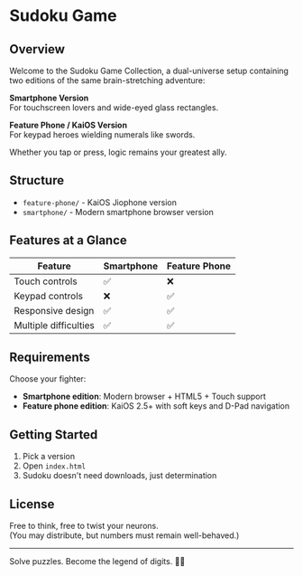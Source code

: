 #  Sudoku Game

## Overview
Welcome to the Sudoku Game Collection, a dual-universe setup containing two editions of the same brain-stretching adventure:

**Smartphone Version**  
For touchscreen lovers and wide-eyed glass rectangles.

**Feature Phone / KaiOS Version**  
For keypad heroes wielding numerals like swords.

Whether you tap or press, logic remains your greatest ally.

## Structure
- `feature-phone/` -  KaiOS Jiophone version
- `smartphone/` - Modern smartphone browser version

## Features at a Glance

| Feature | Smartphone | Feature Phone |
|---------|------------|---------------|
| Touch controls | ✅ | ❌ |
| Keypad controls | ❌ | ✅ |
| Responsive design | ✅ | ✅ |
| Multiple difficulties | ✅ | ✅ |

## Requirements
Choose your fighter:

- **Smartphone edition**: Modern browser + HTML5 + Touch support
- **Feature phone edition**: KaiOS 2.5+ with soft keys and D-Pad navigation

##  Getting Started
1. Pick a version
2. Open `index.html`
3. Sudoku doesn't need downloads, just determination

## License
Free to think, free to twist your neurons.  
(You may distribute, but numbers must remain well-behaved.)

---

Solve puzzles. Become the legend of digits. 🧩🔥
